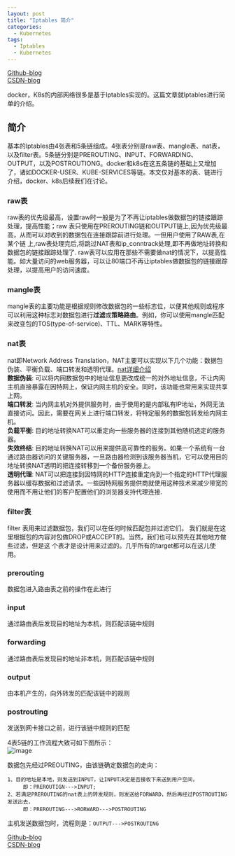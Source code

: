 ```yaml
---
layout: post
title: "Iptables 简介"
categories:
  - Kubernetes
tags:
  - Iptables
  - Kubernetes
---
```

[Github-blog](https://xftony.github.io/kubernetes/2018/04/27/iptables.html)      
[CSDN-blog](https://blog.csdn.net/xftony)    

docker，K8s的内部网络很多是基于Iptables实现的。这篇文章就Iptables进行简单的介绍。
## 简介
基本的Iptables由4张表和5条链组成。4张表分别是raw表、mangle表、nat表，以及filter表。5条链分别是PREROUTING、INPUT、FORWARDING、OUTPUT，以及POSTROUTIONG。docker和k8s在这五条链的基础上又增加了，诸如DOCKER-USER、KUBE-SERVICES等链。本文仅对基本的表、链进行介绍，docker、k8s后续我们在讨论。

### raw表
raw表的优先级最高，设置raw时一般是为了不再让iptables做数据包的链接跟踪处理，提高性能；raw 表只使用在PREROUTING链和OUTPUT链上,因为优先级最高，从而可以对收到的数据包在连接跟踪前进行处理。一但用户使用了RAW表,在某个链 上,raw表处理完后,将跳过NAT表和ip_conntrack处理,即不再做地址转换和数据包的链接跟踪处理了.
raw表可以应用在那些不需要做nat的情况下，以提高性能。如大量访问的web服务器，可以让80端口不再让iptables做数据包的链接跟踪处理，以提高用户的访问速度。

### mangle表
mangle表的主要功能是根据规则修改数据包的一些标志位，以便其他规则或程序可以利用这种标志对数据包进行**过滤**或**策略路由**。例如，你可以使用mangle匹配来改变包的TOS(type-of-service)、TTL、MARK等特性。

### nat表
nat即Network Address Translation，NAT主要可以实现以下几个功能：数据包伪装、平衡负载、端口转发和透明代理。[nat详细介绍](http://blog.jobbole.com/90005/)  
**数据伪装**: 可以将内网数据包中的地址信息更改成统一的对外地址信息，不让内网主机直接暴露在因特网上，保证内网主机的安全。同时，该功能也常用来实现共享上网。   
**端口转发**: 当内网主机对外提供服务时，由于使用的是内部私有IP地址，外网无法直接访问。因此，需要在网关上进行端口转发，将特定服务的数据包转发给内网主机。   
**负载平衡**: 目的地址转换NAT可以重定向一些服务器的连接到其他随机选定的服务器。   
**失效终结**: 目的地址转换NAT可以用来提供高可靠性的服务。如果一个系统有一台通过路由器访问的关键服务器，一旦路由器检测到该服务器当机，它可以使用目的地址转换NAT透明的把连接转移到一个备份服务器上。   
**透明代理**: NAT可以把连接到因特网的HTTP连接重定向到一个指定的HTTP代理服务器以缓存数据和过滤请求。一些因特网服务提供商就使用这种技术来减少带宽的使用而不用让他们的客户配置他们的浏览器支持代理连接.

### filter表  
filter 表用来过滤数据包，我们可以在任何时候匹配包并过滤它们。 我们就是在这里根据包的内容对包做DROP或ACCEPT的。当然，我们也可以预先在其他地方做些过滤，但是这 个表才是设计用来过滤的。几乎所有的target都可以在这儿使用。

### prerouting  
数据包进入路由表之前的操作在此进行

### input  
通过路由表后发现目的地址为本机，则匹配该链中规则

### forwarding    
通过路由表后发现目的地址非本机，则匹配该链中规则

### output 
由本机产生的，向外转发的匹配该链中的规则

### postrouting  
发送到网卡接口之前，进行该链中规则的匹配

4表5链的工作流程大致可如下图所示：  
  ![image](https://raw.githubusercontent.com/xftony/xftony.github.io/master/_image/20180427-iptables-2.png)  

数据包先经过PREOUTING，由该链确定数据包的走向：  
 
    1、目的地址是本地，则发送到INPUT，让INPUT决定是否接收下来送到用户空间，
         即：PREROUTIGN--->INPUT;  
    2、若满足PREROUTING的nat表上的转发规则，则发送给FORWARD，然后再经过POSTROUTING发送出去，
         即：PREROUTING--->RORWARD--->POSTROUTING  

主机发送数据包时，流程则是：`OUTPUT--->POSTROUTING`

[Github-blog](https://xftony.github.io/kubernetes/2018/04/27/iptables.html)      
[CSDN-blog](https://blog.csdn.net/xftony)    